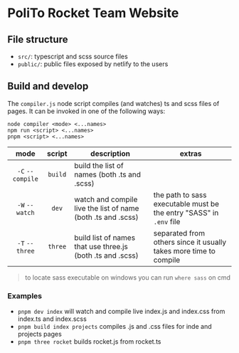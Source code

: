 # PoliTo Rocket Team Website

## File structure

 - `src/`: typescript and scss source files
 - `public/`: public files exposed by netlify to the users

## Build and develop

The `compiler.js` node script compiles (and watches) ts and scss files of pages. It can be invoked in one of the following ways:

    node compiler <mode> <...names>
    npm run <script> <...names>
    pnpm <script> <...names>

| mode             | script  | description | extras |
| :--------------: | :-----: | --- | --- |
| `-C` `--compile` | `build` | build the list of names (both .ts and .scss) | |
| `-W` `--watch`   | `dev`   | watch and compile live the list of name (both .ts and .scss) | the path to sass executable must be the entry "SASS" in `.env` file |
| `-T` `--three`   | `three` | build list of names that use three.js (both .ts and .scss) | separated from others since it usually takes more time to compile |

> to locate sass executable on windows you can run `where sass` on cmd

### Examples
 - `pnpm dev index` will watch and compile live index.js and index.css from index.ts and index.scss
 - `pnpm build index projects` compiles .js and .css files for inde and projects pages
 - `pnpm three rocket` builds rocket.js from rocket.ts